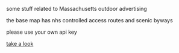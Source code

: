 some stuff related to Massachusetts outdoor advertising

the base map has nhs controlled access routes and scenic byways

please use your own api key

[take a look](http://calvinmetcalf.github.com/oa/index.html#lat=42.04113400940814&lng=-71.795654296875&zoom=8)